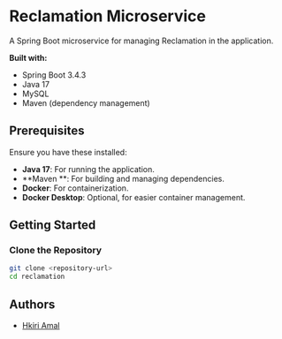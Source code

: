 # Reclamation Microservice

A Spring Boot microservice for managing Reclamation in the application. 

**Built with:**
- Spring Boot 3.4.3
- Java 17
- MySQL
- Maven (dependency management)

## Prerequisites

Ensure you have these installed:
- **Java 17**: For running the application.
- **Maven **: For building and managing dependencies.
- **Docker**: For containerization.
- **Docker Desktop**: Optional, for easier container management.

## Getting Started

### Clone the Repository

```bash
git clone <repository-url>
cd reclamation
```
## Authors

- [Hkiri Amal](https://github.com/Amal-20011970)
